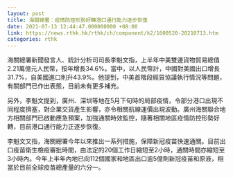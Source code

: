 ```yaml
---
layout: post
title: 海關總署：疫情防控形勢好轉港口通行能力逐步恢復
date: 2021-07-13 12:44:47.000000000 +08:00
link: https://news.rthk.hk/rthk/ch/component/k2/1600520-20210713.htm
categories: rthk
---
```


海關總署新聞發言人、統計分析司司長李魁文指，上半年中美雙邊貨物貿易總值2.21萬億元人民幣，按年增長34.6%。當中，以人民幣計，中國對美國出口增長31.7%，自美國進口則升43.9%。他提到，中美首階段經貿協議執行情況等問題，有關部門已作出表態，目前未有更多補充。

另外，李魁文提到，廣州、深圳等地在5月下旬時的局部疫情，令部分港口出現不同程度擠塞，對企業交貨產生影響，亦令相關航線運價出現波動。廣州海關聯合地方相關部門已啟動應急預案，加強通關時效監控，隨著相關地區疫情防控形勢好轉，目前港口通行能力正逐步恢復。

李魁文又指，海關總署今年以來推出一系列措施，保障新冠疫苗快速通關。目前出口疫苗衛生檢疫審批時間，由法定的20個工作日縮短至2小時，通關時間亦縮短至3小時內。今年上半年內地已向112個國家和地區出口逾5億劑新冠疫苗和原液，相當於目前全球疫苗總產量的六分一。
